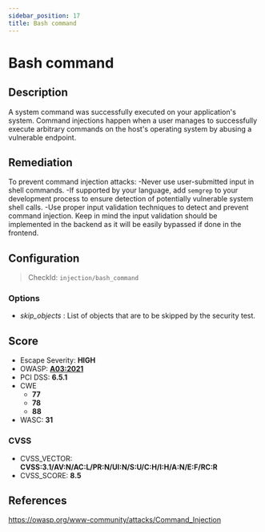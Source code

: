 ```yaml
---
sidebar_position: 17
title: Bash command
---
```


# Bash command

## Description

A system command was successfully executed on your application's system. Command injections happen when a user manages to successfully execute arbitrary commands on the host's operating system by abusing a vulnerable endpoint.

## Remediation

To prevent command injection attacks:
-Never use user-submitted input in shell commands.
-If supported by your language, add `semgrep` to your development process to ensure detection of potentially vulnerable system shell calls.
-Use proper input validation techniques to detect and prevent command injection. Keep in mind the input validation should be implemented in the backend as it will be easily bypassed if done in the frontend.


## Configuration

> CheckId: `injection/bash_command`

### Options

- *skip_objects* : List of objects that are to be skipped by the security test.




## Score

- Escape Severity: **<span className="high-severity">HIGH</span>**
- OWASP: **[A03:2021](https://owasp.org/Top10/A03_2021-Injection/)**
- PCI DSS: **6.5.1**
- CWE
  - **77**
  - **78**
  - **88**
- WASC: **31**



### CVSS

- CVSS_VECTOR: **CVSS:3.1/AV:N/AC:L/PR:N/UI:N/S:U/C:H/I:H/A:N/E:F/RC:R**
- CVSS_SCORE: **8.5**

## References

https://owasp.org/www-community/attacks/Command_Injection
